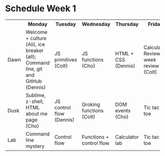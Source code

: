 # Schedule Week 1

<table>
  <tr>
    <th></th>
    <th>Monday</th>
    <th>Tuesday</th>
    <th>Wednesday</th>
    <th>Thursday</th>
    <th>Friday</th>
  </tr>
  <tr>
    <td>Dawn</td>
    <td>Welcome + culture (Ali), ice breaker (all); Command line, git and GitHub (Dennis)</td>
    <td>JS primitives (Colt)</td>
    <td>JS functions (Cho)</td>
    <td>HTML + CSS (Dennis)</td>
    <td>Calculator Review, week review (Colt)</td>
  </tr>
  <tr>
    <td>Dusk</td>
    <td>Sublime, z-shell, HTML about me page (Cho)</td>
    <td>JS control flow (Dennis)</td>
    <td>Groking functions (Colt)</td>
    <td>DOM events (Cho)</td>
    <td>Tic tac toe</td>
  </tr>
  <tr>
    <td>Lab</td>
    <td>Command line mystery</td>
    <td>Control flow</td>
    <td>Functions + control flow</td>
    <td>Calculator lab</td>
    <td>Tic tac toe</td>
  </tr>
</table>
